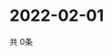 # 2022-02-01
  共 0条

  <!-- BEGIN -->
  <!-- 最后更新时间Tue Feb 01 2022 11:02:47 GMT+0000 (Coordinated Universal Time) -->
  
  <!-- END -->
  
  